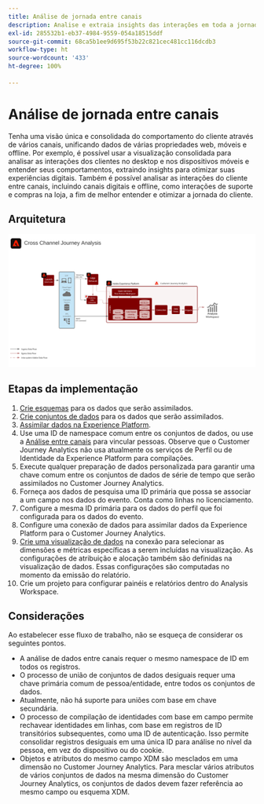 ```yaml
---
title: Análise de jornada entre canais
description: Analise e extraia insights das interações em toda a jornada do cliente.
exl-id: 285532b1-eb37-4984-9559-054a18515ddf
source-git-commit: 68ca5b1ee9d695f53b22c821cec481cc116dcdb3
workflow-type: ht
source-wordcount: '433'
ht-degree: 100%

---
```


# Análise de jornada entre canais

Tenha uma visão única e consolidada do comportamento do cliente através de vários canais, unificando dados de várias propriedades web, móveis e offline. Por exemplo, é possível usar a visualização consolidada para analisar as interações dos clientes no desktop e nos dispositivos móveis e entender seus comportamentos, extraindo insights para otimizar suas experiências digitais. Também é possível analisar as interações do cliente entre canais, incluindo canais digitais e offline, como interações de suporte e compras na loja, a fim de melhor entender e otimizar a jornada do cliente.

## Arquitetura

![Arquitetura entre canais](assets/cross-channel-architecture.svg)

## Etapas da implementação

1. [Crie esquemas](https://experienceleague.adobe.com/docs/experience-platform/xdm/tutorials/create-schema-ui.html?lang=pt-BR) para os dados que serão assimilados.
1. [Crie conjuntos de dados](https://experienceleague.adobe.com/docs/platform-learn/tutorials/data-ingestion/create-datasets-and-ingest-data.html?lang=pt-BR) para os dados que serão assimilados.
1. [Assimilar dados na Experience Platform](https://experienceleague.adobe.com/docs/platform-learn/tutorials/data-ingestion/understanding-data-ingestion.html?lang=pt-BR).
1. Use uma ID de namespace comum entre os conjuntos de dados, ou use a [Análise entre canais](/help/connections/cca/overview.md) para vincular pessoas. Observe que o Customer Journey Analytics não usa atualmente os serviços de Perfil ou de Identidade da Experience Platform para compilações.
1. Execute qualquer preparação de dados personalizada para garantir uma chave comum entre os conjuntos de dados de série de tempo que serão assimilados no Customer Journey Analytics.
1. Forneça aos dados de pesquisa uma ID primária que possa se associar a um campo nos dados do evento. Conta como linhas no licenciamento.
1. Configure a mesma ID primária para os dados do perfil que foi configurada para os dados do evento.
1. Configure uma conexão de dados para assimilar dados da Experience Platform para o Customer Journey Analytics.
1. [Crie uma visualização de dados](/help/data-views/create-dataview.md) na conexão para selecionar as dimensões e métricas específicas a serem incluídas na visualização. As configurações de atribuição e alocação também são definidas na visualização de dados. Essas configurações são computadas no momento da emissão do relatório.
1. Crie um projeto para configurar painéis e relatórios dentro do Analysis Workspace.

## Considerações

Ao estabelecer esse fluxo de trabalho, não se esqueça de considerar os seguintes pontos.

* A análise de dados entre canais requer o mesmo namespace de ID em todos os registros.
* O processo de união de conjuntos de dados desiguais requer uma chave primária comum de pessoa/entidade, entre todos os conjuntos de dados.
* Atualmente, não há suporte para uniões com base em chave secundária.
* O processo de compilação de identidades com base em campo permite rechavear identidades em linhas, com base em registros de ID transitórios subsequentes, como uma ID de autenticação. Isso permite consolidar registros desiguais em uma única ID para análise no nível da pessoa, em vez do dispositivo ou do cookie.
* Objetos e atributos do mesmo campo XDM são mesclados em uma dimensão no Customer Journey Analytics. Para mesclar vários atributos de vários conjuntos de dados na mesma dimensão do Customer Journey Analytics, os conjuntos de dados devem fazer referência ao mesmo campo ou esquema XDM.
